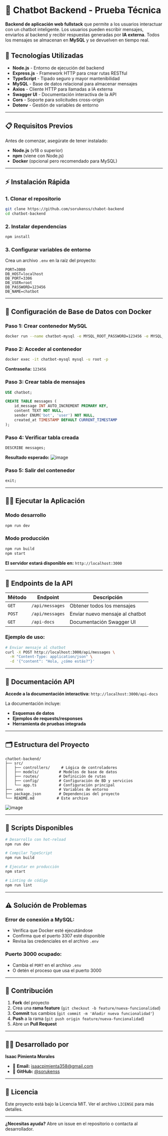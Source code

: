 # 🧠 Chatbot Backend - Prueba Técnica

**Backend de aplicación web fullstack** que permite a los usuarios interactuar con un chatbot inteligente. Los usuarios pueden escribir mensajes, enviarlos al backend y recibir respuestas generadas por **IA externa**. Todos los mensajes se almacenan en **MySQL** y se devuelven en tiempo real.

## 🚀 Tecnologías Utilizadas

- **Node.js** - Entorno de ejecución del backend
- **Express.js** - Framework HTTP para crear rutas RESTful
- **TypeScript** - Tipado seguro y mayor mantenibilidad
- **MySQL** - Base de datos relacional para almacenar mensajes
- **Axios** - Cliente HTTP para llamadas a IA externa
- **Swagger UI** - Documentación interactiva de la API
- **Cors** - Soporte para solicitudes cross-origin
- **Dotenv** - Gestión de variables de entorno

---

## 📋 Requisitos Previos

Antes de comenzar, asegúrate de tener instalado:

- **Node.js** (v18 o superior)
- **npm** (viene con Node.js)
- **Docker** (opcional pero recomendado para MySQL)

---

## ⚡ Instalación Rápida

### 1. **Clonar el repositorio**

```bash
git clone https://github.com/sorukenss/chabot-backend
cd chatbot-backend
```

### 2. **Instalar dependencias**

```bash
npm install
```

### 3. **Configurar variables de entorno**

Crea un archivo `.env` en la raíz del proyecto:

```env
PORT=3000
DB_HOST=localhost
DB_PORT=3306
DB_USER=root
DB_PASSWORD=123456
DB_NAME=chatbot
```

---

## 🐳 Configuración de Base de Datos con Docker

### **Paso 1: Crear contenedor MySQL**

```bash
docker run --name chatbot-mysql -e MYSQL_ROOT_PASSWORD=123456 -e MYSQL_DATABASE=chatbot -p 3307:3306 -d mysql:8.0
```

### **Paso 2: Acceder al contenedor**

```bash
docker exec -it chatbot-mysql mysql -u root -p
```

**Contraseña:** `123456`

### **Paso 3: Crear tabla de mensajes**

```sql
USE chatbot;

CREATE TABLE messages (
    id_message INT AUTO_INCREMENT PRIMARY KEY,
    content TEXT NOT NULL,
    sender ENUM('bot', 'user') NOT NULL,
    created_at TIMESTAMP DEFAULT CURRENT_TIMESTAMP
);
```

### **Paso 4: Verificar tabla creada**

```sql
DESCRIBE messages;
```

**Resultado esperado:**
![image](https://github.com/user-attachments/assets/84276f8c-d839-4163-9b75-884a6727db3e)


### **Paso 5: Salir del contenedor**

```sql
exit;
```

---

## 🏃‍♂️ Ejecutar la Aplicación

### **Modo desarrollo**

```bash
npm run dev
```

### **Modo producción**

```bash
npm run build
npm start
```

**El servidor estará disponible en:** `http://localhost:3000`

---

## 📡 Endpoints de la API

| Método | Endpoint | Descripción |
|--------|----------|-------------|
| `GET` | `/api/messages` | Obtener todos los mensajes |
| `POST` | `/api/messages` | Enviar nuevo mensaje al chatbot |
| `GET` | `/api-docs` | Documentación Swagger UI |

### **Ejemplo de uso:**

```bash
# Enviar mensaje al chatbot
curl -X POST http://localhost:3000/api/messages \
  -H "Content-Type: application/json" \
  -d '{"content": "Hola, ¿cómo estás?"}'
```

---

## 📖 Documentación API

**Accede a la documentación interactiva:** `http://localhost:3000/api-docs`

La documentación incluye:
- **Esquemas de datos**
- **Ejemplos de requests/responses**
- **Herramienta de pruebas integrada**

---

## 🗂️ Estructura del Proyecto

```
chatbot-backend/
├── src/
│   ├── controllers/     # Lógica de controladores
│   ├── models/         # Modelos de base de datos
│   ├── routes/         # Definición de rutas
│   ├── config/         # Configuración de BD y servicios
│   └── app.ts          # Configuración principal
├── .env                # Variables de entorno
├── package.json        # Dependencias del proyecto
└── README.md          # Este archivo
```

![image](https://github.com/user-attachments/assets/d40e3dc5-cedd-4de9-974c-ee919a7106ed)

---

## 🔧 Scripts Disponibles

```bash
# Desarrollo con hot-reload
npm run dev

# Compilar TypeScript
npm run build

# Ejecutar en producción
npm start

# Linting de código
npm run lint
```

---

## ⚠️ Solución de Problemas

### **Error de conexión a MySQL:**
- Verifica que Docker esté ejecutándose
- Confirma que el puerto 3307 esté disponible
- Revisa las credenciales en el archivo `.env`

### **Puerto 3000 ocupado:**
- Cambia el `PORT` en el archivo `.env`
- O detén el proceso que usa el puerto 3000

---

## 🤝 Contribución

1. **Fork** del proyecto
2. Crea una **rama feature** (`git checkout -b feature/nueva-funcionalidad`)
3. **Commit** tus cambios (`git commit -m 'Añadir nueva funcionalidad'`)
4. **Push** a la rama (`git push origin feature/nueva-funcionalidad`)
5. Abre un **Pull Request**

---

## 👨‍💻 Desarrollado por

**Isaac Pimienta Morales**

- 📧 **Email:** isaacpimienta358@gmail.com
- 🐙 **GitHub:** [@sorukenss](https://github.com/sorukenss)

---

## 📄 Licencia

Este proyecto está bajo la Licencia MIT. Ver el archivo `LICENSE` para más detalles.

---

**¿Necesitas ayuda?** Abre un issue en el repositorio o contacta al desarrollador.
